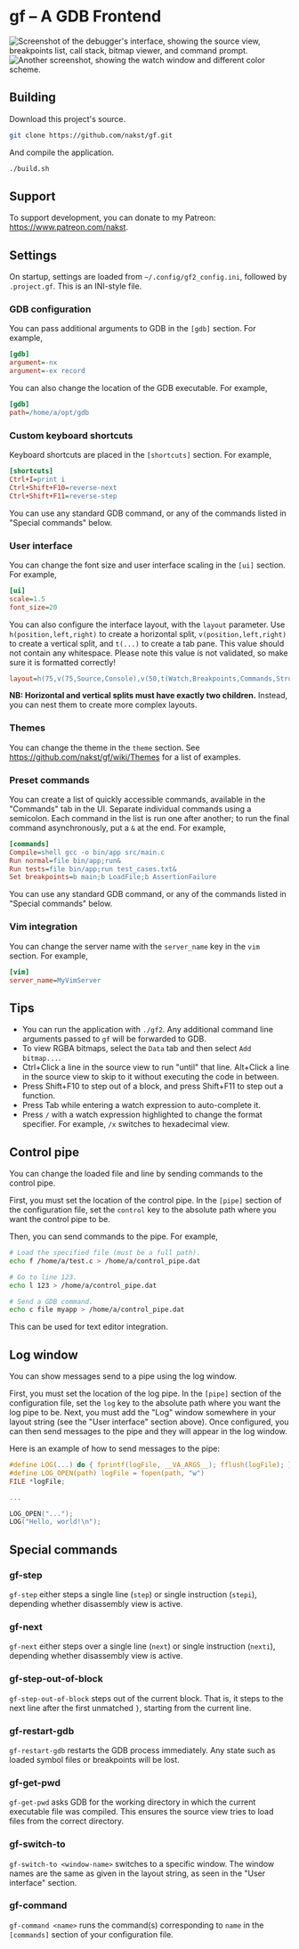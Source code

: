 # **gf** – A GDB Frontend

![Screenshot of the debugger's interface, showing the source view, breakpoints list, call stack, bitmap viewer, and command prompt.](https://cdn.discordapp.com/attachments/462643277321994245/848264598673948672/sc2.png)
![Another screenshot, showing the watch window and different color scheme.](https://cdn.discordapp.com/attachments/462643277321994245/848264595621675068/sc1.png)

## Building

Download this project's source.

```bash
git clone https://github.com/nakst/gf.git
```

And compile the application.

```bash
./build.sh
```

## Support

To support development, you can donate to my Patreon: https://www.patreon.com/nakst.

## Settings

On startup, settings are loaded from `~/.config/gf2_config.ini`, followed by `.project.gf`. This is an INI-style file.

### GDB configuration

You can pass additional arguments to GDB in the `[gdb]` section. For example,

```ini
[gdb]
argument=-nx
argument=-ex record
```

You can also change the location of the GDB executable. For example,

```ini
[gdb]
path=/home/a/opt/gdb
```

### Custom keyboard shortcuts

Keyboard shortcuts are placed in the `[shortcuts]` section. For example,

```ini
[shortcuts]
Ctrl+I=print i
Ctrl+Shift+F10=reverse-next
Ctrl+Shift+F11=reverse-step
```

You can use any standard GDB command, or any of the commands listed in "Special commands" below.

### User interface

You can change the font size and user interface scaling in the `[ui]` section. For example,

```ini
[ui]
scale=1.5
font_size=20
```
    
You can also configure the interface layout, with the `layout` parameter. Use `h(position,left,right)` to create a horizontal split, `v(position,left,right)` to create a vertical split, and `t(...)` to create a tab pane. This value should not contain any whitespace. Please note this value is not validated, so make sure it is formatted correctly!

```ini
layout=h(75,v(75,Source,Console),v(50,t(Watch,Breakpoints,Commands,Struct),t(Stack,Files,Registers,Data))))
```

**NB: Horizontal and vertical splits must have exactly two children.** Instead, you can nest them to create more complex layouts.

### Themes

You can change the theme in the `theme` section. See https://github.com/nakst/gf/wiki/Themes for a list of examples.

### Preset commands

You can create a list of quickly accessible commands, available in the "Commands" tab in the UI. Separate individual commands using a semicolon. Each command in the list is run one after another; to run the final command asynchronously, put a `&` at the end. For example,

```ini
[commands]
Compile=shell gcc -o bin/app src/main.c
Run normal=file bin/app;run&
Run tests=file bin/app;run test_cases.txt&
Set breakpoints=b main;b LoadFile;b AssertionFailure
```

You can use any standard GDB command, or any of the commands listed in "Special commands" below.

### Vim integration

You can change the server name with the `server_name` key in the `vim` section. For example,

```ini
[vim]
server_name=MyVimServer
```

## Tips

- You can run the application with `./gf2`. Any additional command line arguments passed to `gf` will be forwarded to GDB.
- To view RGBA bitmaps, select the `Data` tab and then select `Add bitmap...`.
- Ctrl+Click a line in the source view to run "until" that line. Alt+Click a line in the source view to skip to it without executing the code in between.
- Press Shift+F10 to step out of a block, and press Shift+F11 to step out a function.
- Press Tab while entering a watch expression to auto-complete it.
- Press `/` with a watch expression highlighted to change the format specifier. For example, `/x` switches to hexadecimal view.

## Control pipe

You can change the loaded file and line by sending commands to the control pipe. 

First, you must set the location of the control pipe. In the `[pipe]` section of the configuration file, set the `control` key to the absolute path where you want the control pipe to be.

Then, you can send commands to the pipe. For example,

```bash
# Load the specified file (must be a full path).
echo f /home/a/test.c > /home/a/control_pipe.dat

# Go to line 123.
echo l 123 > /home/a/control_pipe.dat

# Send a GDB command.
echo c file myapp > /home/a/control_pipe.dat
```

This can be used for text editor integration.

## Log window

You can show messages send to a pipe using the log window.

First, you must set the location of the log pipe. In the `[pipe]` section of the configuration file, set the `log` key to the absolute path where you want the log pipe to be. Next, you must add the "Log" window somewhere in your layout string (see the "User interface" section above). Once configured, you can then send messages to the pipe and they will appear in the log window. 

Here is an example of how to send messages to the pipe:

```c
#define LOG(...) do { fprintf(logFile, __VA_ARGS__); fflush(logFile); } while (0)
#define LOG_OPEN(path) logFile = fopen(path, "w")
FILE *logFile;

...

LOG_OPEN("...");
LOG("Hello, world!\n");
```

## Special commands

### gf-step

`gf-step` either steps a single line (`step`) or single instruction (`stepi`), depending whether disassembly view is active.

### gf-next

`gf-next` either steps over a single line (`next`) or single instruction (`nexti`), depending whether disassembly view is active.

### gf-step-out-of-block

`gf-step-out-of-block` steps out of the current block. That is, it steps to the next line after the first unmatched `}`, starting from the current line. 

### gf-restart-gdb

`gf-restart-gdb` restarts the GDB process immediately. Any state such as loaded symbol files or breakpoints will be lost.

### gf-get-pwd

`gf-get-pwd` asks GDB for the working directory in which the current executable file was compiled. This ensures the source view tries to load files from the correct directory.

### gf-switch-to

`gf-switch-to <window-name>` switches to a specific window. The window names are the same as given in the layout string, as seen in the "User interface" section.

### gf-command

`gf-command <name>` runs the command(s) corresponding to `name` in the `[commands]` section of your configuration file.
